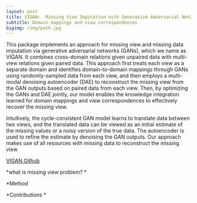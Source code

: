 ```yaml
---
layout: post
title: VIGAN:  Missing View Imputation with Generative Adversarial Networks 
subtitle: Domain mappings and view correspondences 
bigimg: /img/path.jpg
---
```




This package implements an approach for missing view and missing data imputation via generative adversarial networks (GANs), which we name as VIGAN. It combines cross-domain relations given unpaired data with multi-view relations given paired data. This approach first treats each view as a separate domain and identifies domain-to-domain mappings through GANs using randomly-sampled data from each view, and then employs a multi-modal denoising autoencoder (DAE) to reconstruct the missing view from the GAN outputs based on paired data from each view. Then, by optimizing the GANs and DAE jointly, our model enables the knowledge integration learned for domain mappings and view correspondences to effectively recover the missing view.  

Intuitively, the cycle-consistent GAN model learns to translate data between two views, and the translated data can be viewed as an initial estimate of the missing values or a noisy version of the true data. The autoencoder is used to refine the estimate by denoising the GAN outputs. Our approach makes use of all resources with missing data to reconstruct the missing view.

[VIGAN Github](https://github.com/chaoshangcs/VIGAN)

*what is missing view problem?
	*


*Method


*Contributions
	*